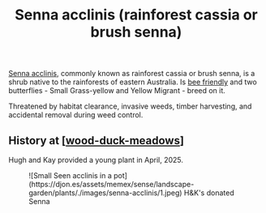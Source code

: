 ﻿---
backlinks:
- title: Plants
  url: /sense/landscape-garden/plants/plants.html
photos:
  1:
    date: 2025-04-20 10:10:05
    description: Hello
    filename: 0CAD17DB-DCA6-49B1-AC49-6E6E994BC330.heic
    latitude: -27.538295
    longitude: 152.05587783333334
    memexFilename: images/senna-acclinis/1.jpeg
    title: Senna acclinis, April 2025
tags: plants, wood-duck-meadows
title: Senna acclinis (rainforest cassia or brush senna)
type: plants
---
[Senna acclinis](https://en.wikipedia.org/wiki/Senna_acclinis), commonly known as rainforest cassia or brush senna, is a shrub native to the rainforests of eastern Australia. Is [bee friendly](https://sown.com.au/senna-acclinis-caesalpinaceae-edge-senna/) and two butterflies - Small Grass-yellow and Yellow Migrant - breed on it.

Threatened by habitat clearance, invasive weeds, timber harvesting, and accidental removal during weed control.

## History at [[wood-duck-meadows]]

Hugh and Kay provided a young plant in April, 2025.

<figure markdown>
![Small Seen acclinis in a pot](https://djon.es/assets/memex/sense/landscape-garden/plants/./images/senna-acclinis/1.jpeg)
<caption>H&K's donated Senna</caption>
</figure>



[//begin]: # "Autogenerated link references for markdown compatibility"
[wood-duck-meadows]: ../wood-duck-meadows "Wood duck meadows"
[//end]: # "Autogenerated link references"